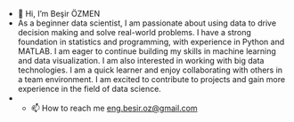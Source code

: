 - 👋 Hi, I’m Beşir ÖZMEN
- As a beginner data scientist, I am passionate about using data to drive decision making and solve real-world problems. I have a strong foundation in statistics and programming, with experience in Python and MATLAB. I am eager to continue building my skills in machine learning and data visualization. I am also interested in working with big data technologies. I am a quick learner and enjoy collaborating with others in a team environment. I am excited to contribute to projects and gain more experience in the field of data science.
- - 📫 How to reach me eng.besir.oz@gmail.com

<!---
BeshOZ/BeshOZ is a ✨ special ✨ repository because its `README.md` (this file) appears on your GitHub profile.
You can click the Preview link to take a look at your changes.
--->
